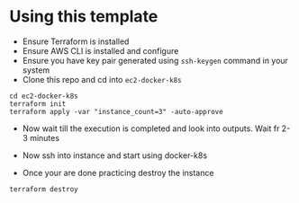 # Using this template

* Ensure Terraform is installed
* Ensure AWS CLI is installed and configure
* Ensure you have key pair generated using `ssh-keygen` command in your system
* Clone this repo and cd into `ec2-docker-k8s`
```
cd ec2-docker-k8s
terraform init
terraform apply -var "instance_count=3" -auto-approve
```
* Now wait till the execution is completed and look into outputs. Wait fr 2-3 minutes
* Now ssh into instance and start using docker-k8s

* Once your are done practicing destroy the instance
```
terraform destroy
```